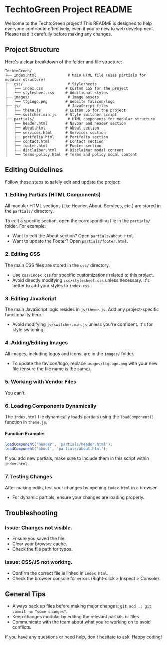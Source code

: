 # TechtoGreen Project README

Welcome to the TechtoGreen project! This README is designed to help everyone contribute effectively, even if you're new to web development. Please read it carefully before making any changes.

## Project Structure

Here's a clear breakdown of the folder and file structure:

```
TechtoGreen/
├── index.html              # Main HTML file (uses partials for modular structure)
├── css/                    # Stylesheets
│   ├── index.css          # Custom CSS for the project
│   └── stylesheet.css     # Additional styles
├── images/                 # Image assets
│   └── ttgLogo.png        # Website favicon/logo
├── js/                     # JavaScript files
│   ├── theme.js           # Custom JS for the project
│   └── switcher.min.js    # Style switcher script
├── partials/               # HTML components for modular structure
│   ├── header.html        # Navbar and header section
│   ├── about.html         # About section
│   ├── services.html      # Services section
│   ├── portfolio.html     # Portfolio section
│   ├── contact.html       # Contact section
│   ├── footer.html        # Footer section
│   ├── disclaimer.html    # Disclaimer modal content
│   └── terms-policy.html  # Terms and policy modal content
```

## Editing Guidelines

Follow these steps to safely edit and update the project:

### 1. Editing Partials (HTML Components)

All modular HTML sections (like Header, About, Services, etc.) are stored in the `partials/` directory.

To edit a specific section, open the corresponding file in the `partials/` folder. For example:

- Want to edit the About section? Open `partials/about.html`.
- Want to update the Footer? Open `partials/footer.html`.

### 2. Editing CSS

The main CSS files are stored in the `css/` directory.

- Use `css/index.css` for specific customizations related to this project.
- Avoid directly modifying `css/stylesheet.css` unless necessary. It's better to add your styles to `index.css`.

### 3. Editing JavaScript

The main JavaScript logic resides in `js/theme.js`. Add any project-specific functionality here.

- Avoid modifying `js/switcher.min.js` unless you're confident. It's for style switching.

### 4. Adding/Editing Images

All images, including logos and icons, are in the `images/` folder.

- To update the favicon/logo, replace `images/ttgLogo.png` with your new file (ensure the file name is the same).

### 5. Working with Vendor Files

You can't.

### 6. Loading Components Dynamically

The `index.html` file dynamically loads partials using the `loadComponent()` function in `theme.js`.

#### Function Example:

```javascript
loadComponent('header', 'partials/header.html');
loadComponent('about', 'partials/about.html');
```

If you add new partials, make sure to include them in this script within `index.html`.

### 7. Testing Changes

After making edits, test your changes by opening `index.html` in a browser.

- For dynamic partials, ensure your changes are loading properly.

## Troubleshooting

### Issue: Changes not visible.

- Ensure you saved the file.
- Clear your browser cache.
- Check the file path for typos.

### Issue: CSS/JS not working.

- Confirm the correct file is linked in `index.html`.
- Check the browser console for errors (Right-click > Inspect > Console).

## General Tips

- Always back up files before making major changes: `git add .; git commit -m "some changes"`.
- Keep changes modular by editing the relevant partials or files.
- Communicate with the team about what you're working on to avoid conflicts.

If you have any questions or need help, don't hesitate to ask. Happy coding!
